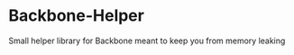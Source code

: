 Backbone-Helper
===============

Small helper library for Backbone meant to keep you from memory leaking
